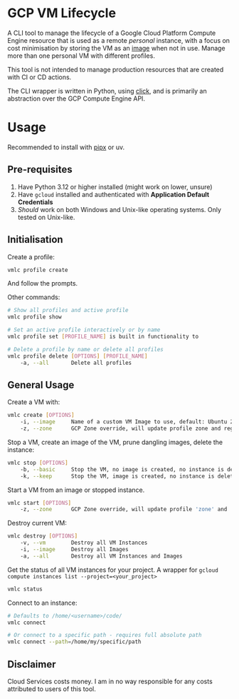 # GCP VM Lifecycle

A CLI tool to manage the lifecycle of a Google Cloud Platform Compute Engine resource that is used as a remote *personal* instance, with a focus on cost minimisation by storing the VM as an [image](https://cloud.google.com/compute/docs/images) when not in use. Manage more than one personal VM with different profiles.

This tool is not intended to manage production resources that are created with CI or CD actions.

The CLI wrapper is written in Python, using [click](https://click.palletsprojects.com/en/stable/), and is primarily an abstraction over the GCP Compute Engine API.

# Usage

Recommended to install with [pipx](https://github.com/pypa/pipx) or uv.

## Pre-requisites

1. Have Python 3.12 or higher installed (might work on lower, unsure)
2. Have `gcloud` installed and authenticated with **Application Default Credentials**
3. *Should* work on both Windows and Unix-like operating systems. Only tested on Unix-like.

## Initialisation

Create a profile:

```bash
vmlc profile create
```

And follow the prompts.

Other commands:

```bash
# Show all profiles and active profile
vmlc profile show

# Set an active profile interactively or by name
vmlc profile set [PROFILE_NAME] is built in functionality to

# Delete a profile by name or delete all profiles
vmlc profile delete [OPTIONS] [PROFILE_NAME]
    -a, --all       Delete all profiles
```

## General Usage

Create a VM with:

```bash
vmlc create [OPTIONS]
    -i, --image     Name of a custom VM Image to use, default: Ubuntu 22.04 LTS
    -z, --zone      GCP Zone override, will update profile zone and region on successful operation
```

Stop a VM, create an image of the VM, prune dangling images, delete the instance:

```bash
vmlc stop [OPTIONS]
    -b, --basic     Stop the VM, no image is created, no instance is deleted
    -k, --keep      Stop the VM, image is created, no instance is deleted
```

Start a VM from an image or stopped instance.

```bash
vmlc start [OPTIONS]
    -z, --zone      GCP Zone override, will update profile 'zone' and 'region' on successful operation
```

Destroy current VM:

```bash
vmlc destroy [OPTIONS]
    -v, --vm        Destroy all VM Instances
    -i, --image     Destroy all Images
    -a, --all       Destroy all VM Instances and Images
```

Get the status of all VM instances for your project. A wrapper for `gcloud compute instances list --project=<your_project>`

```bash
vmlc status
```

Connect to an instance:

```bash
# Defaults to /home/<username>/code/
vmlc connect

# Or connect to a specific path - requires full absolute path
vmlc connect --path=/home/my/specific/path
```

## Disclaimer

Cloud Services costs money. I am in no way responsible for any costs attributed to users of this tool.

